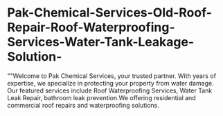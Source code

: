 # Pak-Chemical-Services-Old-Roof-Repair-Roof-Waterproofing-Services-Water-Tank-Leakage-Solution-
""Welcome to Pak Chemical Services, your trusted partner. With years of expertise, we specialize in protecting your property from water damage. Our featured services include Roof Waterproofing Services, Water Tank Leak Repair, bathroom leak prevention.We offering residential and commercial roof repairs and waterproofing solutions.
